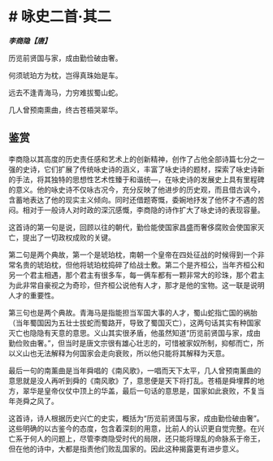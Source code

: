 # # 咏史二首·其二

***李商隐【唐】***

历览前贤国与家，成由勤俭破由奢。

何须琥珀方为枕，岂得真珠始是车。

远去不逢青海马，力穷难拔蜀山蛇。

几人曾预南熏曲，终古苍梧哭翠华。

## 鉴赏

李商隐以其高度的历史责任感和艺术上的创新精神，创作了占他全部诗篇七分之一强的史诗，它们扩展了传统咏史诗的涵义，丰富了咏史诗的题材，探索了咏史诗新的手法，将其独特的思想性艺术性臻于和谐统—，在咏史诗的发展史上具有里程碑的意义。他的咏史诗不仅咏古况今，充分反映了他进步的历史观，而且借古讽今，含蓄地表达了他的现实主义倾向。同时还借题寄慨，委婉地抒发了他怀才不遇的苦闷。相对于一般诗人对时政的深沉感慨，李商隐的诗作扩大了咏史诗的表现容量。

这首诗的第一句是说，回顾以往的朝代，勤俭能使国家昌盛而奢侈腐败会使国家灭亡，提出了一切政权成败的关键。

第二句是两个典故，第一个是琥珀枕，南朝一个皇帝在四处征战的时候得到一个非常名贵的琥珀枕，但他将琥珀枕捣碎了给战士敷。第二个是齐桓公，当年齐桓公和另一个君主相遇，那个君主有很多车，每一俩车都有一颗非常大的珍珠，那个君主为此非常自豪视之为奇珍，但齐桓公说他有人才，那才是他的宝物。这一联是说明人才的重要性。

第三句也是两个典故。青海马是指能担当军国大事的人才，蜀山蛇指亡国的祸胎（当年蜀国因为五壮士拔蛇而蜀路开，导致了蜀国灭亡），这两句话其实有种国家灭亡也隐隐有天意的意思。义山其实很矛盾，他虽然知道“历览前贤国与家，成由勤俭败由奢。”，但当时是唐文宗很有雄心壮志的，可惜被家奴所制，抑郁而亡，所以义山也无法解释为何国家会走向衰败，所以他只能将其解释为天意。

最后一句的南薰曲是当年舜唱的《南风歌》，一唱而天下太平，几人曾预南薰曲的意思就是没人再听到舜的《南风歌》了，意思便是天下将打乱。苍梧是舜埋葬的地方，翠华是皇帝仪仗中顶上的华盖，最后一句话的意思是，国家如此衰败，不复当年尧舜之风了。

这首诗，诗人根据历史兴亡的史实，概括为“历览前贤国与家，成由勤俭破由奢”。这些明确的以古鉴今的态度，包含着深刻的用意，比前人的认识更自觉完整。在兴亡系于何人的问题上，尽管李商隐受时代的局限，还只能将理乱的命脉系于帝王，但在他的诗中，大都是指责他们败乱国家的。因此这种揭露更有进步意义。
